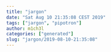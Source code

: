 ```yaml
---
title: "jargon"
date: "Sat Aug 10 21:35:08 CEST 2019"
tags: ["jargon", "pipotron"]
author: m1ch3l
categories: ["generated"]
slug: "jargon/2019-08-10-21:35:08"
---
```



